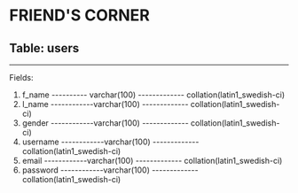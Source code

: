 # FRIEND'S CORNER

## Table: users
___
Fields:
1. f_name ---------- varchar(100) ------------- collation(latin1_swedish-ci)
2. l_name ------------varchar(100) ------------- collation(latin1_swedish-ci)
3. gender ------------varchar(100) ------------- collation(latin1_swedish-ci)
4. username ------------varchar(100) ------------- collation(latin1_swedish-ci)
5. email ------------varchar(100) ------------- collation(latin1_swedish-ci)
6. password ------------varchar(100) ------------- collation(latin1_swedish-ci)
